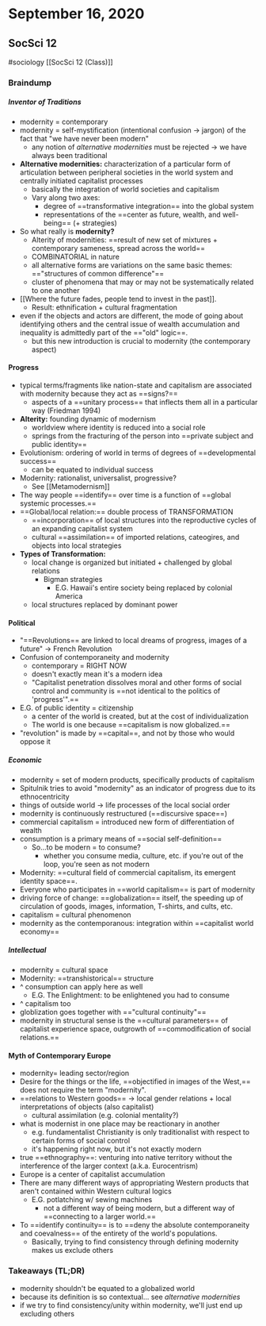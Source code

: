 # September 16, 2020
## SocSci 12
#sociology
[[SocSci 12 (Class)]]

### Braindump

##### Inventor of Traditions
- modernity = contemporary
- modernity = self-mystification (intentional confusion -> jargon) of the fact that "we have never been modern"
	- any notion of *alternative modernities* must be rejected -> we have always been traditional
- **Alternative modernities:** characterization of a particular form of articulation between peripheral societies in the world system and centrally initiated capitalist processes
	- basically the integration of world societies and capitalism
	- Vary along two axes:
		- degree of ==transformative integration== into the global system
		- representations of the ==center as future, wealth, and well-being== (+ strategies) 
- So what really is **modernity?**
	- Alterity of modernities: ==result of new set of mixtures + contemporary sameness, spread across the world==
	- COMBINATORIAL in nature
	- all alternative forms are variations on the same basic themes: =="structures of common difference"==
	- cluster of phenomena that may or may not be systematically related to one another
- [[Where the future fades, people tend to invest in the past]].
	- Result: ethnification + cultural fragmentation
- even if the objects and actors are different, the mode of going about identifying others and the central issue of wealth accumulation and inequality is admittedly part of the =="old" logic==.
	- but this new introduction is crucial to modernity (the contemporary aspect)
#### Progress
- typical terms/fragments like nation-state and capitalism are associated with modernity because they act as ==signs?==
	- aspects of a ==unitary process== that inflects them all in a particular way (Friedman 1994)
- **Alterity:** founding dynamic of modernism
	- worldview where identity is reduced into a social role
	- springs from the fracturing of the person into ==private subject and public identity==
- Evolutionism: ordering of world in terms of degrees of ==developmental success==
	- can be equated to individual success
- Modernity: rationalist, universalist, progressive?
	- See [[Metamodernism]]
- The way people ==identify== over time is a function of ==global systemic processes.==
- ==Global/local relation:== double process of TRANSFORMATION
	- ==incorporation== of local structures into the reproductive cycles of an expanding capitalist system
	- cultural ==assimilation== of imported relations, cateogires, and objects into local strategies
- **Types of Transformation:**
	- local change is organized but initiated + challenged by global relations
		- Bigman strategies
			- E.G. Hawaii's entire society being replaced by colonial America
	- local structures replaced by dominant power
#### Political
- "==Revolutions== are linked to local dreams of progress, images of a future" -> French Revolution
- Confusion of contemporaneity and modernity
	- contemporary = RIGHT NOW
	- doesn't exactly mean it's a modern idea
	- "Capitalist penetration dissolves moral and other forms of social control and community is ==not identical to the politics of 'progress'".==
- E.G. of public identity = citizenship
	- a center of the world is created, but at the cost of individualization
	- The world is one because ==capitalism is now globalized.==
- "revolution" is made by ==capital==, and not by those who would oppose it
##### Economic
- modernity = set of modern products, specifically products of capitalism
- Spitulnik tries to avoid "modernity" as an indicator of progress due to its ethnocentricity
- things of outside world -> life processes of the local social order
- modernity is continuously restructured (==discursive space==)
- commercial capitalism = introduced new form of differentiation of wealth
- consumption is a primary means of ==social self-definition==
	- So...to be modern = to consume?
		- whether you consume media, culture, etc. if you're out of the loop, you're seen as not modern
- Modernity: ==cultural field of commercial capitalism, its emergent identity space==.
- Everyone who participates in ==world capitalism== is part of modernity
- driving force of change: ==globalization==  itself, the speeding up of circulation of goods, images, information, T-shirts, and cults, etc.
- capitalism = cultural phenomenon
- modernity as the contemporanous: integration within ==capitalist world  economy==
##### Intellectual
- modernity = cultural space
- Modernity: ==transhistorical== structure
- ^ consumption can apply here as well
	- E.G. The Enlightment: to be enlightened you had to consume
- ^ capitalism too
- globlization goes together with =="cultural continuity"==
- modernity in structural sense is the ==cultural parameters== of capitalist experience space, outgrowth of ==commodification of social relations.==
#### Myth of Contemporary Europe
- modernity= leading sector/region
- Desire for the things or the life, ==objectified in images of the West,== does not require the term "modernity".
- ==relations to Western goods== -> local gender relations + local interpretations of objects (also capitalist)
	- cultural assimilation (e.g. colonial mentality?)
- what is modernist in one place may be reactionary in another
	- e.g. fundamentalist Christianity is only traditionalist with respect to certain forms of social control
	- it's happening right now, but it's not exactly modern
- true ==ethnography==: venturing into native territory without the interference of the larger context (a.k.a. Eurocentrism)
- Europe is a center of capitalist accumulation
- There are many different ways of appropriating Western products that aren't contained within Western cultural logics
	- E.G. potlatching w/ sewing machines
		- not a different way of being modern, but a different way of ==connecting to a larger world.== 
- To ==identify continuity== is to ==deny the absolute contemporaneity and coevalness== of the entirety of the world's populations.
	- Basically, trying to find consistency through defining modernity makes us exclude others

### Takeaways (TL;DR)
- modernity shouldn't be equated to a globalized world
- because its definition is so contextual... see *alternative modernities*
- if we try to find consistency/unity within modernity, we'll just end up excluding others


